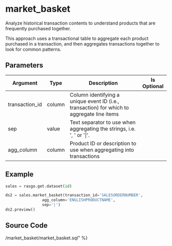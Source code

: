 

# market_basket

Analyze historical transaction contents to understand products that are frequently purchased together.

This approach uses a transactional table to aggregate each product purchased in a transaction, and then aggregates transactions together to look for common patterns.


## Parameters

|    Argument    |  Type  |                                        Description                                         | Is Optional |
| -------------- | ------ | ------------------------------------------------------------------------------------------ | ----------- |
| transaction_id | column | Column identifying a unique event ID (i.e., transaction) for which to aggregate line items |             |
| sep            | value  | Text separator to use when aggregating the strings, i.e. ', ' or '\|'.                      |             |
| agg_column     | column | Product ID or description to use when aggregating into transactions                        |             |


## Example

```python
sales = rasgo.get.dataset(id)

ds2 = sales.market_basket(transaction_id='SALESORDERNUMBER',
                agg_column='ENGLISHPRODUCTNAME',
                sep='|')
ds2.preview()
```

## Source Code

/market_basket/market_basket.sql" %}

